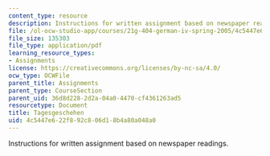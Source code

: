 ```yaml
---
content_type: resource
description: Instructions for written assignment based on newspaper readings.
file: /ol-ocw-studio-app/courses/21g-404-german-iv-spring-2005/4c5447e622f892c806d18b4a80a048a0_MIT21G_404S05_tagesgescheh.pdf
file_size: 135303
file_type: application/pdf
learning_resource_types:
- Assignments
license: https://creativecommons.org/licenses/by-nc-sa/4.0/
ocw_type: OCWFile
parent_title: Assignments
parent_type: CourseSection
parent_uid: 36d8d228-2d2a-04a0-4470-cf4361263ad5
resourcetype: Document
title: Tagesgeschehen
uid: 4c5447e6-22f8-92c8-06d1-8b4a80a048a0
---
```

Instructions for written assignment based on newspaper readings.